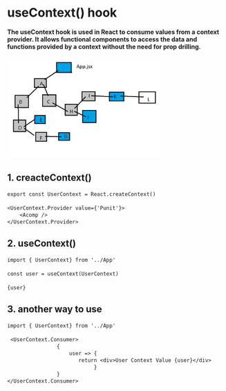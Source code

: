 # useContext() hook

**The useContext hook is used in React to consume values from a context provider. It allows functional components to access the data and functions provided by a context without the need for prop drilling.**

<img src="./componentTree.jpg" width="70%"/>

## 1. creacteContext()

```
export const UserContext = React.createContext()

<UserContext.Provider value={'Punit'}>
    <Acomp />
</UserContext.Provider>
```

## 2. useContext() 

```
import { UserContext} from '../App'

const user = useContext(UserContext)

{user}

```

## 3. another way to use

```
import { UserContext} from '../App'

 <UserContext.Consumer>
                {
                    user => {
                       return <div>User Context Value {user}</div>
                            }
                }
</UserContext.Consumer>
```




